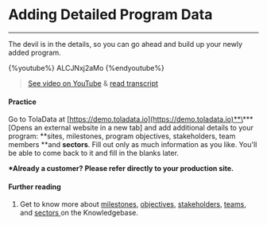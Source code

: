 # Adding Detailed Program Data

---

The devil is in the details, so you can go ahead and build up your newly added program.

{%youtube%} ALCJNxj2aMo {%endyoutube%}  
> [See video on YouTube](https://www.youtube.com/embed/ALCJNxj2aMo?rel=0) & [read transcript](https://docs.google.com/document/d/1DCaeMviBwSO5hGSfeh6Y9McPI6D1dzxJyDs5kKa4wug/edit#heading=h.qlyc9i89r3ud)

#### Practice

Go to TolaData at [https://demo.toladata.io](https://demo.toladata.io)**\*** \[Opens an external website in a new tab\] and add additional details to your program: **sites, milestones, program objectives, stakeholders, team members **and **sectors**. Fill out only as much information as you like. You'll be able to come back to it and fill in the blanks later.

**\*Already a customer? Please refer directly to your production site.**

#### Further reading

1. Get to know more about [milestones](https://help.toladata.com/6-programs/milestones.html), [objectives](https://help.toladata.com/6-programs/objectives.html), [stakeholders](https://help.toladata.com/6-programs/stakeholder.html), [teams](https://help.toladata.com/6-programs/team.html), and [sectors ](https://help.toladata.com/6-programs/sector.html) on the Knowledgebase.



